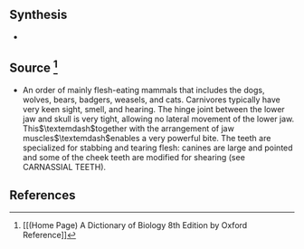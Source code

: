 ## Synthesis
- 
## Source [^1]
- An order of mainly flesh-eating mammals that includes the dogs, wolves, bears, badgers, weasels, and cats. Carnivores typically have very keen sight, smell, and hearing. The hinge joint between the lower jaw and skull is very tight, allowing no lateral movement of the lower jaw. This$\textemdash$together with the arrangement of jaw muscles$\textemdash$enables a very powerful bite. The teeth are specialized for stabbing and tearing flesh: canines are large and pointed and some of the cheek teeth are modified for shearing (see CARNASSIAL TEETH).
## References

[^1]: [[(Home Page) A Dictionary of Biology 8th Edition by Oxford Reference]]